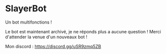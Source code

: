 # SlayerBot
Un bot multifonctions !

Le bot est maintenant archivé, je ne réponds plus a aucune question !
Merci d'attender la venue d'un nouveaux bot !

Mon discord : https://discord.gg/uSR9zmq5ZB

